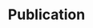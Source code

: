 ---
title: "Publication"
layout: categories
permalink: /publication/
author_profile: true
sidebar_main: true
---